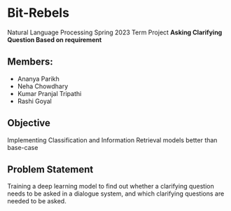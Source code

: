 # Bit-Rebels
Natural Language Processing Spring 2023 Term Project **Asking Clarifying Question Based on requirement**


## Members:
+ Ananya Parikh
+ Neha Chowdhary
+ Kumar Pranjal Tripathi
+ Rashi Goyal

## Objective
Implementing Classification and Information Retrieval models better than base-case

## Problem Statement
Training a deep learning model to find out whether a clarifying question needs to be asked in a dialogue system, and which clarifying questions are needed to be asked.

